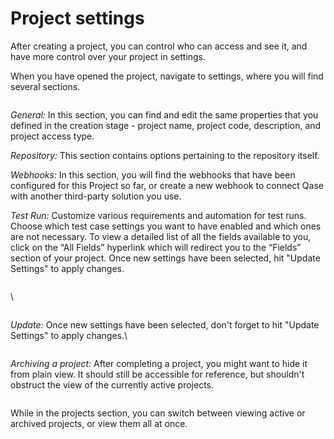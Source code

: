# Project settings

After creating a project, you can control who can access and see it, and have more control over your project in settings.

When you have opened the project, navigate to settings, where you will find several sections.

<figure><img src="https://downloads.intercomcdn.com/i/o/609556285/9bbf51c3ca9f20deffac4b8c/image.png" alt=""><figcaption></figcaption></figure>

_General:_ In this section, you can find and edit the same properties that you defined in the creation stage - project name, project code, description, and project access type.

_Repository:_ This section contains options pertaining to the repository itself.

_Webhooks:_ In this section, you will find the webhooks that have been configured for this Project so far, or create a new webhook to connect Qase with another third-party solution you use.

_Test Run:_ Customize various requirements and automation for test runs. Choose which test case settings you want to have enabled and which ones are not necessary. To view a detailed list of all the fields available to you, click on the “All Fields” hyperlink which will redirect you to the “Fields” section of your project. Once new settings have been selected, hit "Update Settings" to apply changes.

<figure><img src="https://downloads.intercomcdn.com/i/o/609558405/d2f634fb8e155a81e231d6f2/image.png" alt=""><figcaption></figcaption></figure>

\


<figure><img src="https://downloads.intercomcdn.com/i/o/609558235/9d1a07aff73013868fbe3802/image.png" alt=""><figcaption></figcaption></figure>

_Update:_ Once new settings have been selected, don't forget to hit "Update Settings" to apply changes.\


<figure><img src="https://downloads.intercomcdn.com/i/o/609558957/8ee5dd9091b5094900c26bcb/image.png" alt=""><figcaption></figcaption></figure>

_Archiving a project:_ After completing a project, you might want to hide it from plain view. It should still be accessible for reference, but shouldn't obstruct the view of the currently active projects.&#x20;

<figure><img src="https://downloads.intercomcdn.com/i/o/609559045/9c9b142b3cc384ca56ea8b70/image.png" alt=""><figcaption></figcaption></figure>

While in the projects section, you can switch between viewing active or archived projects, or view them all at once.

<figure><img src="https://qase.intercom-attachments-7.com/i/o/595207212/3705797104e1a75f9ef127c9/gLx07FZghVFV-B6NMunYlGuJZ-OfILQ9NWuENMQhJ9zlzzCRnWJVKJdu7tl2i0ZF9AKaCqGn6J-3m3yqFpCzNZlvKtjDcoRjEeb5RR8iYTE20PvOiBX_j9O4YzGXCVnOONwIJQmROAvE3Z-fvEVlNXokgkitCfJ_UElRyRV_1fYKqYGNYIkNTJhrqw" alt=""><figcaption></figcaption></figure>
